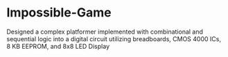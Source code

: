 # Impossible-Game

Designed a complex platformer implemented with combinational and sequential logic into a digital circuit utilizing breadboards, CMOS 4000 ICs, 8 KB EEPROM, and 8x8 LED Display
